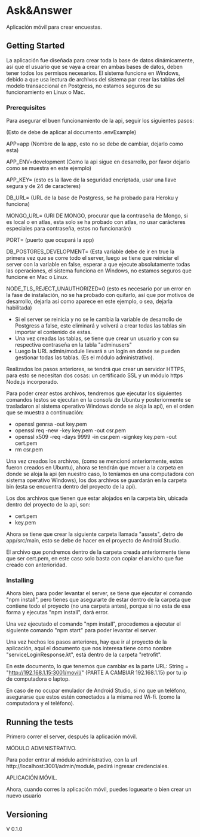 # Ask&Answer

Aplicación móvil para crear encuestas.

## Getting Started

La aplicación fue diseñada para crear toda la base de datos dinámicamente, así que el usuario que se vaya a crear en ambas bases de datos, deben tener todos los permisos necesarios.
El sistema funciona en Windows, debido a que usa lectura de archivos del sistema par crear las tablas del modelo transaccional en Postgress, no estamos seguros de su funcionamiento 
en Linux o Mac.

### Prerequisites
Para asegurar el buen funcionamiento de la api, seguir los siguientes pasos:

(Esto de debe de aplicar al documento .envExample)

APP=app (Nombre de la app, esto no se debe de cambiar, dejarlo como esta)

APP_ENV=development (Como la api sigue en desarrollo, por favor dejarlo como se muestra en este ejemplo)

APP_KEY= (esto es la llave de la seguridad encriptada, usar una llave segura y de 24 de caracteres)

DB_URL= (URL de la base de Postgress, se ha probado para Heroku y funciona)

MONGO_URL= (URI DE MONGO, procurar que la contraseña de Mongo, si es local o en atlas, esta solo se ha probado con atlas, no usar carácteres especiales para contraseña, estos no funcionarán)

PORT= (puerto que ocupará la app)

DB_POSTGRES_DEVELOPMENT= (Esta variable debe de ir en true la primera vez que se corre todo el server, luego se tiene que reiniciar el server con la variable en false, 
esperar a que ejecute absolutamente todas las operaciones, el sistema funciona en Windows, no estamos seguros que funcione en Mac o Linux. 

NODE_TLS_REJECT_UNAUTHORIZED=0  (esto es necesario por un error en la fase de instalación, no se ha probado con quitarlo, así que por motivos de desarrollo, dejarla así como aparece
en este ejemplo, o sea, dejarla habilitada) 


- Si el server se reinicia y no se le cambia la variable de desarrollo de Postgress a false, este eliminará y volverá a crear todas las tablas sin importar el contenido de estas.
- Una vez creadas las tablas, se tiene que crear un usuario y con su respectiva contraseña en la tabla "adminusers"
- Luego la URL admin/module llevará a un login en donde se pueden gestionar todas las tablas. (Es el módulo administrativo).


Realizados los pasos anteriores, se tendrá que crear un servidor HTTPS, para esto se necesitan dos cosas:
un certificado SSL y un módulo https Node.js incorporado.

Para poder crear estos archivos, tendremos que ejecutar los siguientes comandos (estos se ejecutan en la consola de Ubuntu 
y posteriormente se trasladaron al sistema operativo Windows donde se aloja la api), en el orden que 
se muestra a continuación:

- openssl genrsa -out key.pem
- openssl req -new -key key.pem -out csr.pem
- openssl x509 -req -days 9999 -in csr.pem -signkey key.pem -out cert.pem
- rm csr.pem

Una vez creados los archivos, (como se mencionó anteriormente, estos fueron creados en Ubuntu), ahora se tendrán que mover 
a la carpeta en donde se aloja la api (en nuestro caso, lo teníamos en una computadora con sistema operativo Windows), los dos 
archivos se guardarán en la carpeta bin (esta se encuentra dentro del proyecto de la api).

Los dos archivos que tienen que estar alojados en la carpeta bin, ubicada dentro del proyecto de la api, son:
- cert.pem
- key.pem

Ahora se tiene que crear la siguiente carpeta llamada "assets", detro de app/src/main, esto se debe de hacer en el proyecto
de Android Studio.

El archivo que pondremos dentro de la carpeta creada anteriormente tiene que ser cert.pem, en este caso solo basta con copiar el arvicho 
que fue creado con anterioridad.


### Installing

Ahora bien, para poder levantar el server, se tiene que ejecutar el comando "npm install", pero tienes que asegurarte de estar 
dentro de la carpeta que contiene todo el proyecto (no una carpeta antes), porque si no esta de esa forma y ejecutas "npm install", dará error.

Una vez ejecutado el comando "npm install", procedemos a ejecutar el siguiente comando "npm start" para poder levantar el server. 

Una vez hechos los pasos anteriores, hay que ir al proyecto de la aplicación, aquí el documento que nos interesa tiene como nombre
"serviceLoginResponse.kt", está dentro de la carpeta "retrofit".

En este documento, lo que tenemos que cambiar es la parte URL: String = "http://192.168.1.15:3001/movil/" (PARTE A CAMBIAR 192.168.1.15) por tu ip de computadora o laptop.

En caso de no ocupar emulador de Android Studio, si no que un teléfono, asegurarse que estos estén conectados a la misma red Wi-fi. 
(como la computadora y el teléfono).


## Running the tests

Primero correr el server, después la aplicación móvil.

MÓDULO ADMINISTRATIVO.

Para poder entrar al módulo administrativo, con la url http://localhost:3001/admin/module, pedirá ingresar credenciales.


APLICACIÓN MÓVIL.

Ahora, cuando corres la aplicación móvil, puedes loguearte o bien crear un nuevo usuario


## Versioning

V 0.1.0
